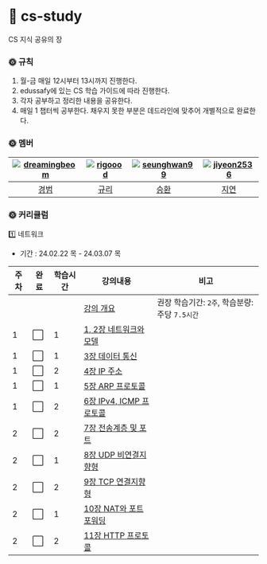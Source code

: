 # 🗽 cs-study
CS 지식 공유의 장 

### 🌞 규칙
1. 월-금 매일 12시부터 13시까지 진행한다.
2. edussafy에 있는 CS 학습 가이드에 따라 진행한다.
3. 각자 공부하고 정리한 내용을 공유한다.
4. 매일 1 챕터씩 공부한다. 채우지 못한 부분은 데드라인에 맞추어 개별적으로 완료한다.

### 🌞 멤버
|[![dreamingbeom](https://avatars.githubusercontent.com/u/128280944?v=4)](https://github.com/dreamingbeom)|[![rigoood](https://avatars.githubusercontent.com/u/132658372?v=4)](https://github.com/rigoood)|[![seunghwan99](https://avatars.githubusercontent.com/u/139419039?v=4)](https://github.com/seunghwan99)|[![jiyeon2536](https://avatars.githubusercontent.com/u/125720796?v=4)](https://github.com/jiyeon2536)|
|:-:|:-:|:-:|:-:|
|[경범](https://github.com/dreamingbeom)|[규리](https://github.com/rigoood)|[승환](https://github.com/Lim-seunghwan99)|[지연](https://github.com/jiyeon2536)|

### 🌞 커리큘럼
1️⃣ 네트워크 
- 기간 : 24.02.22 목 - 24.03.07 목
  
|주차|완료|학습시간|강의내용|비고|
| ------ | ------ | ------ | ------ | ------ |
| | | | [강의 개요](네트워크) | 권장 학습기간: `2주`, 학습분량: 주당 `7.5시간`|
|1| :white_large_square: |1| [1, 2장 네트워크와 모델](네트워크/1,-2장-네트워크와-모델.md) | |
|1| :white_large_square: |1| [3장 데이터 통신](네트워크/3장-데이터-통신.md) | |
|1| :white_large_square: |2| [4장 IP 주소](네트워크/4장-IP-주소.md) | |
|1| :white_large_square: |1| [5장 ARP 프로토콜](네트워크/5장-ARP-프로토콜.md) | |
|1| :white_large_square: |2| [6장 IPv4, ICMP 프로토콜](네트워크/6장-IPv4,-ICMP-프로토콜.md) | |
|2| :white_large_square: |2| [7장 전송계층 및 포트](네트워크/7장-전송계층-및-포트.md) | |
|2| :white_large_square: |1| [8장 UDP 비연결지향형](네트워크/8장-UDP-비연결지향형.md) | |
|2| :white_large_square: |2| [9장 TCP 연결지향형](네트워크/9장-TCP-연결지향형.md) | |
|2| :white_large_square: |1| [10장 NAT와 포트포워딩](네트워크/10장-NAT와-포트포워딩.md) | |
|2| :white_large_square: |2| [11장 HTTP 프로토콜](네트워크/11장-HTTP-프로토콜.md) | |
